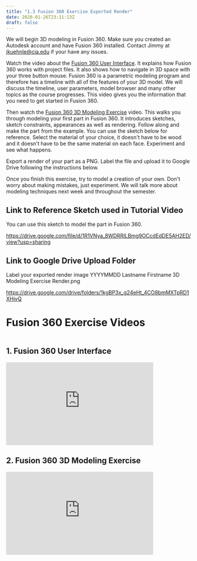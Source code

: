 ```yaml
---
title: "1.3 Fusion 360 Exercise Exported Render"
date: 2020-01-26T23:11:13Z
draft: false
---
```


<p>We will begin 3D modeling in Fusion 360. Make sure you created an Autodesk account and have Fusion 360 installed. Contact Jimmy at <a href="mailto:jkuehnle@cia.edu">jkuehnle@cia.edu</a>&nbsp;if your have any issues.</p>
<p>Watch the video about the <a href="https://youtu.be/YjaxBbTY3kc">Fusion 360 User Interface</a>. It explains how Fusion 360 works with project files. It also shows how to navigate in 3D space with your three button mouse. Fusion 360 is a parametric modeling program and therefore has a timeline with all of the features of your 3D model. We will discuss the timeline, user parameters, model browser and many other topics as the course progresses. This video gives you the information that you need to get started in Fusion 360.</p>
<p>Then watch the <a href="https://youtu.be/arTAFuBS-qI">Fusion 360 3D Modeling Exercise</a> video. This walks you through modeling your first part in Fusion 360. It introduces sketches, sketch constraints, appearances as well as rendering. Follow along and make the part from the example. You can use the sketch below for reference. Select the material of your choice, it doesn't have to be wood and it doesn't have to be the same material on each face. Experiment and see what happens.</p>
<p>Export a render of your part as a PNG. Label the file and upload it to Google Drive following the instructions below.</p>
<p>Once you finish this exercise, try to model a creation of your own. Don't worry about making mistakes, just experiment. We will talk more about modeling techniques next week and throughout the semester.&nbsp;</p>
<h2>Link to Reference Sketch used in Tutorial Video</h2>
<p>You can use this sketch to model the part in Fusion 360.</p>
<p><a href="https://drive.google.com/file/d/1R1VNya_8WDRRlLBmg9OCcdEdDE5AH2ED/view?usp=sharing">https://drive.google.com/file/d/1R1VNya_8WDRRlLBmg9OCcdEdDE5AH2ED/view?usp=sharing</a></p>
<h2>Link to Google Drive Upload Folder</h2>
<p>Label your exported render image YYYYMMDD Lastname Firstname 3D Modeling Exercise Render.png</p>
<p><a href="https://drive.google.com/drive/folders/1kgBP3x_g24eHt_4CO8bmMXTpRD1XHivQ">https://drive.google.com/drive/folders/1kgBP3x_g24eHt_4CO8bmMXTpRD1XHivQ</a></p>
<h1>Fusion 360 Exercise Videos</h1>
<div style="display: flex; flex-wrap: wrap; align-items: flex-end;">
<div style="display:flex; flex-direction:column; height: 100%; width: 100%; max-width: 400px; justify-content: space-between;">
<h2>1. Fusion 360 User Interface</h2>
<div style="position: relative; width: 100%; height: 0px; padding-top: 56.25%;"><iframe style="position: absolute; left: 0px; top: 0px; width: 100%; height: 100%; border: 0;" src="https://www.youtube.com/embed/YjaxBbTY3kc" width="300" height="150" frameborder="0" allowfullscreen="allowfullscreen"></iframe></div>
</div>
<div style="display:flex; flex-direction:column; height: 100%; width: 100%; max-width: 400px; justify-content: space-between;">
<h2>2. Fusion 360 3D Modeling Exercise</h2>
<div style="position: relative; width: 100%; height: 0px; padding-top: 56.25%;"><iframe style="position: absolute; left: 0px; top: 0px; width: 100%; height: 100%; border: 0;" src="https://www.youtube.com/embed/arTAFuBS-qI" width="300" height="150" frameborder="0" allowfullscreen="allowfullscreen"></iframe></div>
</div>
</div>
